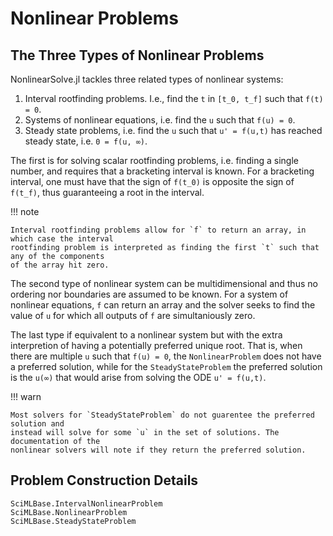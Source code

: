 # Nonlinear Problems

## The Three Types of Nonlinear Problems

NonlinearSolve.jl tackles three related types of nonlinear systems:

1. Interval rootfinding problems. I.e., find the ``t`` in ``[t_0, t_f]`` such that `f(t) = 0`.
2. Systems of nonlinear equations, i.e. find the `u` such that `f(u) = 0`.
3. Steady state problems, i.e. find the `u` such that `u' = f(u,t)` has reached steady state,
   i.e. `0 = f(u, ∞)`.

The first is for solving scalar rootfinding problems, i.e. finding a single number, and
requires that a bracketing interval is known. For a bracketing interval, one must have that
the sign of `f(t_0)` is opposite the sign of `f(t_f)`, thus guaranteeing a root in the
interval.

!!! note

    Interval rootfinding problems allow for `f` to return an array, in which case the interval
    rootfinding problem is interpreted as finding the first `t` such that any of the components
    of the array hit zero.

The second type of nonlinear system can be multidimensional and thus no ordering nor
boundaries are assumed to be known. For a system of nonlinear equations, `f` can return
an array and the solver seeks to find the value of `u` for which all outputs of `f` are
simultaniously zero.

The last type if equivalent to a nonlinear system but with the extra interpretion of
having a potentially preferred unique root. That is, when there are multiple `u` such
that `f(u) = 0`, the `NonlinearProblem` does not have a preferred solution, while for the
`SteadyStateProblem` the preferred solution is the `u(∞)` that would arise from solving the
ODE `u' = f(u,t)`.

!!! warn

    Most solvers for `SteadyStateProblem` do not guarentee the preferred solution and
    instead will solve for some `u` in the set of solutions. The documentation of the
    nonlinear solvers will note if they return the preferred solution.

## Problem Construction Details

```@docs
SciMLBase.IntervalNonlinearProblem
SciMLBase.NonlinearProblem
SciMLBase.SteadyStateProblem
```
